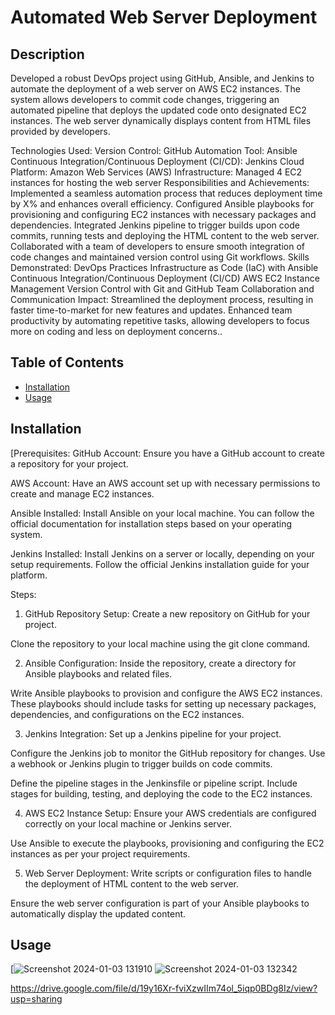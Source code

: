 # Automated Web Server Deployment

## Description

Developed a robust DevOps project using GitHub, Ansible, and Jenkins to automate the deployment of a web server on AWS EC2 instances. The system allows developers to commit code changes, triggering an automated pipeline that deploys the updated code onto designated EC2 instances. The web server dynamically displays content from HTML files provided by developers.

Technologies Used:
Version Control: GitHub
Automation Tool: Ansible
Continuous Integration/Continuous Deployment (CI/CD): Jenkins
Cloud Platform: Amazon Web Services (AWS)
Infrastructure: Managed 4 EC2 instances for hosting the web server
Responsibilities and Achievements:
Implemented a seamless automation process that reduces deployment time by X% and enhances overall efficiency.
Configured Ansible playbooks for provisioning and configuring EC2 instances with necessary packages and dependencies.
Integrated Jenkins pipeline to trigger builds upon code commits, running tests and deploying the HTML content to the web server.
Collaborated with a team of developers to ensure smooth integration of code changes and maintained version control using Git workflows.
Skills Demonstrated:
DevOps Practices
Infrastructure as Code (IaC) with Ansible
Continuous Integration/Continuous Deployment (CI/CD)
AWS EC2 Instance Management
Version Control with Git and GitHub
Team Collaboration and Communication
Impact:
Streamlined the deployment process, resulting in faster time-to-market for new features and updates.
Enhanced team productivity by automating repetitive tasks, allowing developers to focus more on coding and less on deployment concerns..

## Table of Contents

- [Installation](#installation)
- [Usage](#usage)

## Installation

[Prerequisites:
GitHub Account:
Ensure you have a GitHub account to create a repository for your project.

AWS Account:
Have an AWS account set up with necessary permissions to create and manage EC2 instances.

Ansible Installed:
Install Ansible on your local machine. You can follow the official documentation for installation steps based on your operating system.

Jenkins Installed:
Install Jenkins on a server or locally, depending on your setup requirements. Follow the official Jenkins installation guide for your platform.

Steps:
1. GitHub Repository Setup:
Create a new repository on GitHub for your project.

Clone the repository to your local machine using the git clone command.

2. Ansible Configuration:
Inside the repository, create a directory for Ansible playbooks and related files.

Write Ansible playbooks to provision and configure the AWS EC2 instances. These playbooks should include tasks for setting up necessary packages, dependencies, and configurations on the EC2 instances.

3. Jenkins Integration:
Set up a Jenkins pipeline for your project.

Configure the Jenkins job to monitor the GitHub repository for changes. Use a webhook or Jenkins plugin to trigger builds on code commits.

Define the pipeline stages in the Jenkinsfile or pipeline script. Include stages for building, testing, and deploying the code to the EC2 instances.

4. AWS EC2 Instance Setup:
Ensure your AWS credentials are configured correctly on your local machine or Jenkins server.

Use Ansible to execute the playbooks, provisioning and configuring the EC2 instances as per your project requirements.

5. Web Server Deployment:
Write scripts or configuration files to handle the deployment of HTML content to the web server.

Ensure the web server configuration is part of your Ansible playbooks to automatically display the updated content.
## Usage

[![Screenshot 2024-01-03 131910](https://github.com/furkanshaikh04/Project1/assets/140544257/93dd6771-3e40-4bd6-8edb-21d592d77713)
![Screenshot 2024-01-03 132342](https://github.com/furkanshaikh04/Project1/assets/140544257/437d8544-58ce-488d-b3ae-93ae89c79529)

https://drive.google.com/file/d/19y16Xr-fviXzwIIm74ol_5iqp0BDg8Iz/view?usp=sharing

